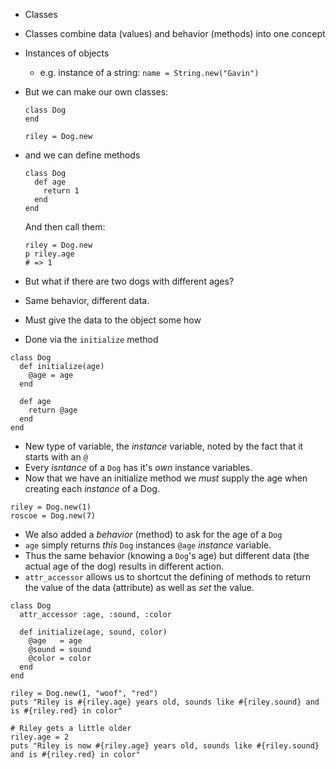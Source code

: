 - Classes
 - Classes combine data (values) and behavior (methods) into one concept
 - Instances of objects
   - e.g. instance of a string:    `name = String.new("Gavin")`
 - But we can make our own classes:

   ```
   class Dog
   end

   riley = Dog.new
   ```

 - and we can define methods

   ```
   class Dog
     def age
       return 1
     end
   end
   ```

   And then call them:

   ```
   riley = Dog.new
   p riley.age
   # => 1
   ```

 - But what if there are two dogs with different ages?
 - Same behavior, different data.
 - Must give the data to the object some how
 - Done via the `initialize` method

 ```
 class Dog
   def initialize(age)
     @age = age
   end

   def age
     return @age
   end
 end
 ```

 - New type of variable, the _instance_ variable, noted by
   the fact that it starts with an `@`
 - Every _isntance_ of a `Dog` has it's _own_ instance variables.
 - Now that we have an initialize method we *must* supply the age
   when creating each _instance_ of a Dog.

 ```
 riley = Dog.new(1)
 roscoe = Dog.new(7)
 ```

 - We also added a _behavior_ (method) to ask for the age of a `Dog`
 - `age` simply returns *this* `Dog` instances `@age` _instance_ variable.
 - Thus the same behavior (knowing a `Dog`'s age) but different data (the
   actual age of the dog) results in different action.
 - `attr_accessor` allows us to shortcut the defining of methods to return
   the value of the data (attribute) as well as *set* the value.

 ```
 class Dog
   attr_accessor :age, :sound, :color

   def initialize(age, sound, color)
     @age   = age
     @sound = sound
     @color = color
   end
 end

 riley = Dog.new(1, "woof", "red")
 puts "Riley is #{riley.age} years old, sounds like #{riley.sound} and is #{riley.red} in color"

 # Riley gets a little older
 riley.age = 2
 puts "Riley is now #{riley.age} years old, sounds like #{riley.sound} and is #{riley.red} in color"
 ```

